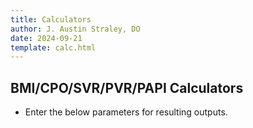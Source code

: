 ```yaml
---
title: Calculators
author: J. Austin Straley, DO
date: 2024-09-21
template: calc.html
---
```


## BMI/CPO/SVR/PVR/PAPI Calculators

* Enter the below parameters for resulting outputs.

<script>
document.addEventListener("DOMContentLoaded", function() {
    var calculateButton = document.getElementById("btn");
    calculateButton.addEventListener("click", () => {
        calculateBMI();
        calculateMAP();
        fickoutput();
        thermpower();
        fickpvr();
        papi();
        });
    });

function calculateBMI() {
  const weight = parseFloat(document.getElementById("weight").value);
  const height = parseFloat(document.getElementById("height").value);
  const resultsElement_bmi = document.getElementById("results_bmi");
  const adj_height = (height / 100) ** 2;
  const bmi = weight / adj_height;
  const bsa1 = (weight * height)/3600
  const bsa = Math.pow(bsa1,0.5);
  const bmiFixed = bmi.toFixed(1);
  const bsaFixed = bsa.toFixed(2);
    // let measure;
    // if (bmi <= 18.4) {
        // measure = "Underweight";
    // } else if (bmi <= 24.9) {
        // measure = "Normal";
    // } else if (bmi <= 29.9) {
        // measure = "Overweight";
    // } else {
        // measure = "Obese";
    // }
     // which means you are ${measure}.
    resultsElement_bmi.innerHTML = `BMI/BSA: ${bmiFixed}/${bsaFixed}`;
    return bsaFixed;
}

function calculateMAP() {
    const sbp = parseFloat(document.getElementById("sbp").value);
    const dbp = parseFloat(document.getElementById("dbp").value);
    const resultsElement_map = document.getElementById("results_map");
    const map = (sbp / 3) + ((dbp * 2) / 3);
    const mapFixed = map.toFixed(1);
    //if (isNaN(sbp) || isNaN(dpb) || sbp <= 0 || dbp <= 0) {
        //resultsElement_map.innerHTML = "Please enter valid positive numbers for sbp and dbp.";
        //return;
    //}
    //let measure_map = mapFixed;
    //if (mapFixed < 65) {
        //measure_map.style.color = "blue";
    // } else if (bmi <= 24.9) {
        // measure = "Normal";
    // } else if (bmi <= 29.9) {
        // measure = "Overweight";
    //} else {
        //measure_map.style.color = "black";
    //}
     // which means you are ${measure}.
    resultsElement_map.innerHTML = `MAP: ${mapFixed}`;
    return mapFixed;
}

function fickoutput() {
  var bsaFixed = calculateBMI();
  var mapFixed = calculateMAP();
  const age = parseFloat(document.getElementById("age").value);
  const hr = parseFloat(document.getElementById("hr").value);
  const hgb = parseFloat(document.getElementById("hgb").value);
  const sao2 = parseFloat(document.getElementById("sao2").value)/100;
  const svo2 = parseFloat(document.getElementById("svo2").value) / 100;
  const cvp = parseFloat(document.getElementById("cvp").value);
  const resultsElement_fickoutput = document.getElementById("results_fickoutput");
  var co_age;
  if (age <= 70) {
    co_age = 125;
  }
  else {
    co_age = 110;
  };
  const co = (co_age * bsaFixed) / ((sao2 - svo2) * hgb * 13.4);
  const ci = co / bsaFixed;
  const cpo = (mapFixed * co) / 451;
  const sv = (co / hr) * 1000;
  const svr = (mapFixed - cvp) * 80 / co;
  const svFixed = sv.toFixed(0);
  const svrFixed = svr.toFixed(0);
  const coFixed = co.toFixed(2);
  const ciFixed = ci.toFixed(2);
  const cpoFixed = cpo.toFixed(2);
  resultsElement_fickoutput.innerHTML = `Fick CO/CI/CPO/SV/SVR: ${coFixed}/${ciFixed}/${cpoFixed}/${svFixed}/${svrFixed}`;
  return coFixed;
}

function thermpower() {
  var mapFixed = calculateMAP();
  const hr = parseFloat(document.getElementById("hr").value);
  const therm_co = parseFloat(document.getElementById("therm_co").value);
  const therm_ci = parseFloat(document.getElementById("therm_ci").value);
  const therm_svr = parseFloat(document.getElementById("therm_svr").value);
  const resultsElement_thermpower = document.getElementById("results_thermpower");
  const therm_sv = therm_co / hr * 1000;
  const therm_cpo = (mapFixed * therm_co) / 451;
  const therm_cpoFixed = therm_cpo.toFixed(2);
  resultsElement_thermpower.innerHTML = `Thermodilution CO/CI/CPO/SVR/SV: ${therm_co}/${therm_ci}/${therm_cpoFixed}/${therm_sv}/${therm_svr}`;
}

function papi() {
    const sPA = parseFloat(document.getElementById("sPA").value);
    const dPA = parseFloat(document.getElementById("dPA").value);
    const cvp = parseFloat(document.getElementById("cvp").value);
    const papi = (sPA-dPA)/cvp;
    const papiFixed = papi.toFixed(2);
    const resultsElement_papi = document.getElementById("results_papi");
    resultsElement_papi.innerHTML = `CVP/PAPI: ${cvp}/${papiFixed}`;
}

function fickpvr() {
    var coFixed = fickoutput();
    const therm_co = parseFloat(document.getElementById("therm_co").value);
    const mPAP = parseFloat(document.getElementById("mPAP").value);
    const pcwp = parseFloat(document.getElementById("pcwp").value);
    const fick_pvr = (mPAP - pcwp) / coFixed;
    const therm_pvr = (mPAP - pcwp) / therm_co;
    const fick_pvrFixed = fick_pvr.toFixed(2)
    const therm_pvrFixed = therm_pvr.toFixed(2)
    const resultsElement_fickpvr = document.getElementById("results_fickpvr");
    resultsElement_fickpvr.innerHTML = `Fick PVR/Thermodilution PVR: ${fick_pvrFixed}/${therm_pvrFixed}`;
}
</script>
